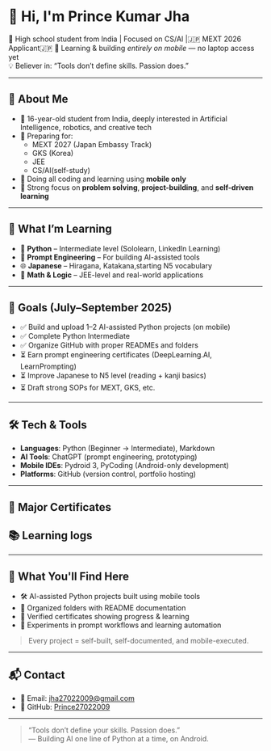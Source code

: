 # 👋 Hi, I'm Prince Kumar Jha

🎯 High school student from India | Focused on CS/AI |🇯🇵 MEXT 2026 Applicant🇯🇵 
📱 Learning & building *entirely on mobile* — no laptop access yet  
💡 Believer in: “Tools don’t define skills. Passion does.”

---

## 🧠 About Me

- 🧒 16-year-old student from India, deeply interested in Artificial Intelligence, robotics, and creative tech
- 🎯 Preparing for:
  - MEXT 2027 (Japan Embassy Track)
  - GKS (Korea)
  - JEE
  - CS/AI(self-study)
- 📱 Doing all coding and learning using **mobile only**
- 🧩 Strong focus on **problem solving**, **project-building**, and **self-driven learning**

---

## 🚀 What I’m Learning

- 🐍 **Python** – Intermediate level (Sololearn, LinkedIn Learning)
- 🤖 **Prompt Engineering** – For building AI-assisted tools
- 🌐 **Japanese** – Hiragana, Katakana,starting N5 vocabulary
- 🧮 **Math & Logic** – JEE-level and real-world applications

---

## 🎯 Goals (July–September 2025)

- ✅ Build and upload 1–2 AI-assisted Python projects (on mobile)
- ✅ Complete Python Intermediate
- ✅ Organize GitHub with proper READMEs and folders
- ⏳ Earn prompt engineering certificates (DeepLearning.AI, LearnPrompting)
- ⏳ Improve Japanese to N5 level (reading + kanji basics)
- ⏳ Draft strong SOPs for MEXT, GKS, etc.

---

## 🛠️ Tech & Tools

- **Languages**: Python (Beginner → Intermediate), Markdown
- **AI Tools**: ChatGPT (prompt engineering, prototyping)
- **Mobile IDEs**: Pydroid 3, PyCoding (Android-only development)
- **Platforms**: GitHub (version control, portfolio hosting)

---

## 📜 Major Certificates

## 📚 Learning logs



---

## 📂 What You'll Find Here

- 🛠 AI-assisted Python projects built using mobile tools
- 📘 Organized folders with README documentation
- 📜 Verified certificates showing progress & learning
- 🧪 Experiments in prompt workflows and learning automation

> Every project = self-built, self-documented, and mobile-executed.

---

## 📬 Contact

- 📧 Email: jha27022009@gmail.com  
- 🐙 GitHub: [Prince27022009](https://github.com/Prince27022009)

---

> “Tools don’t define your skills. Passion does.”  
> — Building AI one line of Python at a time, on Android.
